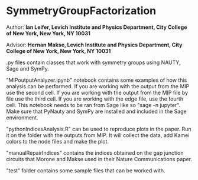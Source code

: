 # SymmetryGroupFactorization

Author: **Ian Leifer, Levich Institute and Physics Department, City College of New York, New York, NY 10031**

Advisor: **Hernan Makse, Levich Institute and Physics Department, City College of New York, New York, NY 10031**

.py files contain classes that work with symmetry groups using NAUTY, Sage and SymPy.

"MIPoutputAnalyzer.ipynb" notebook contains some examples of how this analysis can be performed.
If you are working with the output from the MIP use the second cell. If you are working with the output from the MIP file by file use the third cell. If you are working with the edge file, use the fourth cell.
This notebook needs to be ran from Sage like so "sage -n jupyter". Make sure that PyNauty and SymPy are installed and included in the Sage environment.

"pythonIndicesAnalysis.R" can be used to reproduce plots in the paper.
Run it on the folder with the outputs from MIP. It will collect the data, add Kamei colors to the node files and make the plot.

"manualRepairIndices" contains the indices obtained on the gap junction circuits that Morone and Makse used in their Nature Communications paper.

"test" folder contains some sample files that can be worked with.

